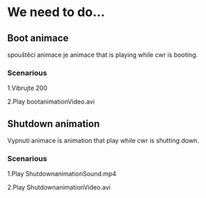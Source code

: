 # We need to do... 

## Boot animace
spouštěcí animace je animace that is playing while cwr is booting. 
### Scenarious
1.Vibrujte 200

2.Play bootanimationVideo.avi

## Shutdown animation
Vypnutí animace is animation that play while cwr is shutting down. 
### Scenarious 
1.Play ShutdownanimationSound.mp4

2.Play ShutdownanimationVideo.avi
